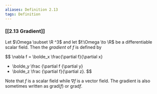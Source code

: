 ```yaml
---
aliases: Definition 2.13
tags: Definition
---
```


### [[2.13 Gradient]]

Let $\Omega \subset \R ^3$ and let $f:\Omega \to \R$ be a differentiable scalar field. Then the _gradient_ of $f$ is defined by

$$
\nabla f
= \bolde_x \frac{\partial f}{\partial x}
+ \bolde_y \frac {\partial f {\partial y}
+ \bolde_z \frac {\partial f}{\partial z}.
 $$

Note that $f$ is a scalar field while $\nabla f$ is a vector field. The gradient is also sometimes written as $\mathrm{grad}(f)$ or $\mathrm {grad} f$.
